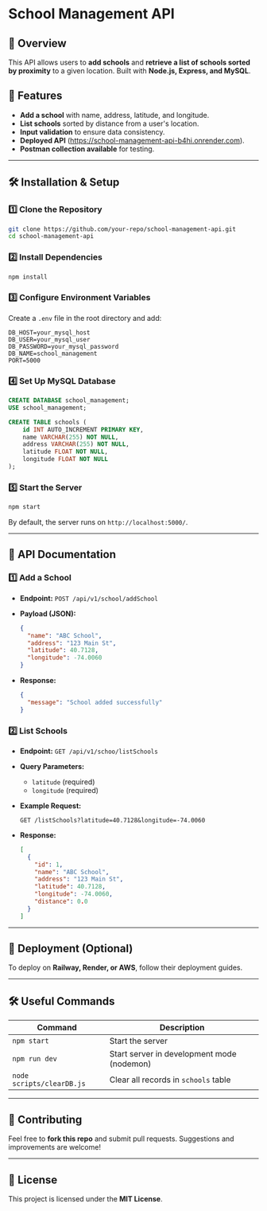 # School Management API

## 📌 Overview

This API allows users to **add schools** and **retrieve a list of schools sorted by proximity** to a given location. Built with **Node.js, Express, and MySQL**.

## 🚀 Features

- **Add a school** with name, address, latitude, and longitude.
- **List schools** sorted by distance from a user's location.
- **Input validation** to ensure data consistency.
- **Deployed API** (https://school-management-api-b4hi.onrender.com).
- **Postman collection available** for testing.

---

## 🛠️ Installation & Setup

### **1️⃣ Clone the Repository**

```bash
git clone https://github.com/your-repo/school-management-api.git
cd school-management-api
```

### **2️⃣ Install Dependencies**

```bash
npm install
```

### **3️⃣ Configure Environment Variables**

Create a `.env` file in the root directory and add:

```env
DB_HOST=your_mysql_host
DB_USER=your_mysql_user
DB_PASSWORD=your_mysql_password
DB_NAME=school_management
PORT=5000
```

### **4️⃣ Set Up MySQL Database**

```sql
CREATE DATABASE school_management;
USE school_management;

CREATE TABLE schools (
    id INT AUTO_INCREMENT PRIMARY KEY,
    name VARCHAR(255) NOT NULL,
    address VARCHAR(255) NOT NULL,
    latitude FLOAT NOT NULL,
    longitude FLOAT NOT NULL
);
```

### **5️⃣ Start the Server**

```bash
npm start
```

By default, the server runs on `http://localhost:5000/`.

---

## 📌 API Documentation

### **1️⃣ Add a School**

- **Endpoint:** `POST /api/v1/school/addSchool`
- **Payload (JSON):**

  ```json
  {
    "name": "ABC School",
    "address": "123 Main St",
    "latitude": 40.7128,
    "longitude": -74.0060
  }

  ```

- **Response:**

  ```json
  {
    "message": "School added successfully"
  }
  ```

### **2️⃣ List Schools**

- **Endpoint:** `GET /api/v1/schoo/listSchools`
- **Query Parameters:**
  - `latitude` (required)
  - `longitude` (required)
- **Example Request:**

  ```http
  GET /listSchools?latitude=40.7128&longitude=-74.0060
  ```

- **Response:**

  ```json
  [
    {
      "id": 1,
      "name": "ABC School",
      "address": "123 Main St",
      "latitude": 40.7128,
      "longitude": -74.0060,
      "distance": 0.0
    }
  ]
  ```

---

## 📌 Deployment (Optional)

To deploy on **Railway, Render, or AWS**, follow their deployment guides.

---

## 🛠️ Useful Commands

| Command | Description |
|---------|-------------|
| `npm start` | Start the server |
| `npm run dev` | Start server in development mode (nodemon) |
| `node scripts/clearDB.js` | Clear all records in `schools` table |

---

## 🤝 Contributing

Feel free to **fork this repo** and submit pull requests. Suggestions and improvements are welcome!

---

## 📜 License

This project is licensed under the **MIT License**.
